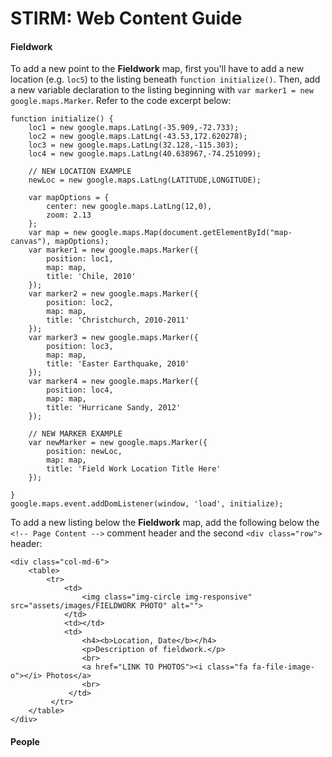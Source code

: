 # STIRM: Web Content Guide

#### Fieldwork

To add a new point to the **Fieldwork** map, first you'll have to add a new location (e.g. `loc5`) to the listing beneath `function initialize()`. Then, add a new variable declaration to the listing beginning with `var marker1 = new google.maps.Marker`. Refer to the code excerpt below:

	function initialize() {
		loc1 = new google.maps.LatLng(-35.909,-72.733);
		loc2 = new google.maps.LatLng(-43.53,172.620278);
		loc3 = new google.maps.LatLng(32.128,-115.303);
		loc4 = new google.maps.LatLng(40.638967,-74.251099);
		
		// NEW LOCATION EXAMPLE
		newLoc = new google.maps.LatLng(LATITUDE,LONGITUDE);

		var mapOptions = {
			center: new google.maps.LatLng(12,0),
			zoom: 2.13
		};
		var map = new google.maps.Map(document.getElementById("map-canvas"), mapOptions);
		var marker1 = new google.maps.Marker({
			position: loc1,
			map: map,
			title: 'Chile, 2010'
		});
		var marker2 = new google.maps.Marker({
			position: loc2,
			map: map,
			title: 'Christchurch, 2010-2011'
		});
		var marker3 = new google.maps.Marker({
			position: loc3,
			map: map,
			title: 'Easter Earthquake, 2010'
		});
		var marker4 = new google.maps.Marker({
			position: loc4,
			map: map,
			title: 'Hurricane Sandy, 2012'
		});
		
		// NEW MARKER EXAMPLE
		var newMarker = new google.maps.Marker({
			position: newLoc,
			map: map,
			title: 'Field Work Location Title Here'
		});
		
	}
	google.maps.event.addDomListener(window, 'load', initialize);
	
To add a new listing below the **Fieldwork** map, add the following below the `<!-- Page Content -->` comment header and the second `<div class="row">` header:

    <div class="col-md-6">
        <table>
            <tr>
                <td>
                    <img class="img-circle img-responsive" src="assets/images/FIELDWORK PHOTO" alt="">
                </td>
                <td></td>
                <td>
                    <h4><b>Location, Date</b></h4>
    				<p>Description of fieldwork.</p>
                    <br>
    				<a href="LINK TO PHOTOS"><i class="fa fa-file-image-o"></i> Photos</a>
    				<br>
                 </td>
             </tr>
        </table>
    </div>
            
#### People
